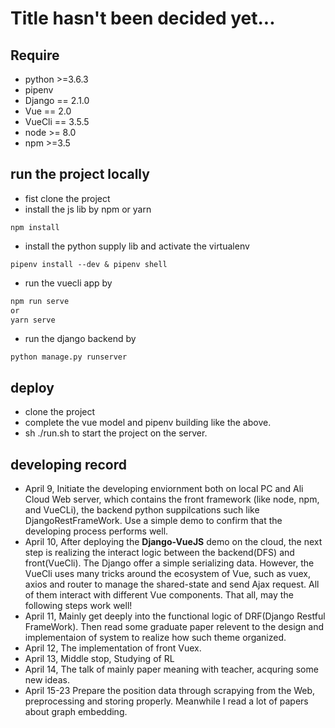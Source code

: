 # Title hasn't been decided yet...
## Require
- python >=3.6.3
- pipenv
- Django == 2.1.0
- Vue == 2.0
- VueCli == 3.5.5
- node >= 8.0
- npm >=3.5

## run the project locally
- fist clone the project
- install the js lib by npm or yarn
```
npm install
```
- install the python supply lib and activate the virtualenv
```
pipenv install --dev & pipenv shell
```
- run the vuecli app by
```bash
npm run serve 
or
yarn serve
```
- run the django backend by
```
python manage.py runserver
```
## deploy
- clone the project
- complete the vue model and pipenv building like the above.
- sh ./run.sh to start the project on the server.


## developing record 
- April 9, Initiate the developing enviornment both on local PC and Ali Cloud Web server, which contains the front framework (like node, npm, and VueCLi), the backend python suppilcations such like DjangoRestFrameWork. Use a simple demo to confirm that the developing process performs well.
- April 10, After deploying the **Django-VueJS** demo on the cloud, the next step is realizing the interact logic between the backend(DFS) and front(VueCli). The Django offer a simple serializing data. However, the VueCli uses many tricks around the ecosystem of Vue, such as vuex, axios and router to manage the shared-state and send Ajax request. All of them interact with different Vue components. That all, may the following steps work well!
- April 11, Mainly get deeply into the functional logic of DRF(Django Restful FrameWork). Then read some graduate paper relevent to the design and implementaion of system to realize how such theme organized.
- April 12, The implementation of front Vuex.
- April 13, Middle stop, Studying of RL
- April 14, The talk of mainly paper meaning with teacher, acquring some new ideas.
- April 15-23 Prepare the position data through scrapying from the Web, preprocessing and storing properly. Meanwhile I read a lot of papers about graph embedding. 